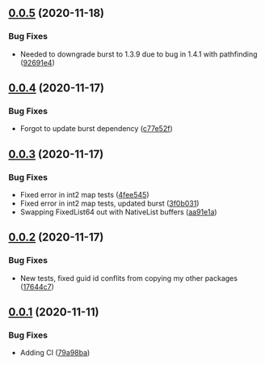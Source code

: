 ## [0.0.5](https://github.com/sarkahn/pathfinding/compare/v0.0.4...v0.0.5) (2020-11-18)


### Bug Fixes

* Needed to downgrade burst to 1.3.9 due to bug in 1.4.1 with pathfinding ([92691e4](https://github.com/sarkahn/pathfinding/commit/92691e4e57291d237e9d059a187e98fb88773bc6))

## [0.0.4](https://github.com/sarkahn/pathfinding/compare/v0.0.3...v0.0.4) (2020-11-17)


### Bug Fixes

* Forgot to update burst dependency ([c77e52f](https://github.com/sarkahn/pathfinding/commit/c77e52f6bad23b87519a530e02ed3625308a05f0))

## [0.0.3](https://github.com/sarkahn/pathfinding/compare/v0.0.2...v0.0.3) (2020-11-17)


### Bug Fixes

* Fixed error in int2 map tests ([4fee545](https://github.com/sarkahn/pathfinding/commit/4fee54561cea2286ffa2d8d80d8bf493f12b33a7))
* Fixed error in int2 map tests, updated burst ([3f0b031](https://github.com/sarkahn/pathfinding/commit/3f0b0319786afc376a93c2c7c4eedf1f4306d7d5))
* Swapping FixedList64 out with NativeList buffers ([aa91e1a](https://github.com/sarkahn/pathfinding/commit/aa91e1aa57de2a9ba25ca09c00a3c57e9f6a7bd1))

## [0.0.2](https://github.com/sarkahn/pathfinding/compare/v0.0.1...v0.0.2) (2020-11-17)


### Bug Fixes

* New tests, fixed guid id conflits from copying my other packages ([17644c7](https://github.com/sarkahn/pathfinding/commit/17644c7e36c8ac21694b2f089a566ee53b846d02))

## [0.0.1](https://github.com/sarkahn/pathfinding/compare/v0.0.0...v0.0.1) (2020-11-11)


### Bug Fixes

* Adding CI ([79a98ba](https://github.com/sarkahn/pathfinding/commit/79a98ba047a72863ebf89d24103ec12ac5d1575b))
